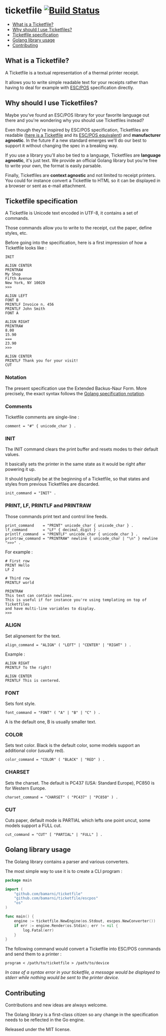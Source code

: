 # ticketfile [![Build Status](https://travis-ci.org/bamarni/ticketfile.svg?branch=master)](https://travis-ci.org/bamarni/ticketfile)

- [What is a Ticketfile?](#what-is-a-ticketfile)
- [Why should I use Ticketfiles?](#why-should-i-use-ticketfiles)
- [Ticketfile specification](#ticketfile-specification)
- [Golang library usage](#golang-library-usage)
- [Contributing](#contributing)

## What is a Ticketfile?

A Ticketfile is a textual representation of a thermal printer receipt.

It allows you to write simple readable text for your receipts rather than having to deal for example with
[ESC/POS](http://content.epson.de/fileadmin/content/files/RSD/downloads/escpos.pdf)
specification directly.

## Why should I use Ticketfiles?

Maybe you've found an ESC/POS library for your favorite language out there
and you're wondering why you should use Ticketfiles instead?

Even though they're inspired by ESC/POS specification, Ticketfiles are readable 
([here is a Ticketfile](tests/functional/fixtures/Ticketfile) and its [ESC/POS equivalent](tests/functional/fixtures/Ticketfile.expected)) and **manufacturer agnostic**.
In the future if a new standard emerges we'll do our best to support it without changing the spec in a breaking way. 

If you use a library you'll also be tied to a language, Ticketfiles are **language agnostic**, it's just text. 
We provide an official Golang library but you're free to write your own, the format is easily parsable.

Finally, Ticketfiles are **context agnostic** and not limited to receipt printers.
You could for instance convert a Ticketfile to HTML so it can be displayed in a browser or sent as e-mail attachment.

## Ticketfile specification

A Ticketfile is Unicode text encoded in UTF-8, it contains a set of commands.

Those commands allow you to write to the receipt, cut the paper, define styles, etc.

Before going into the specification, here is a first impression of how a Ticketfile looks like :

    INIT
    
    ALIGN CENTER
    PRINTRAW
    My Shop
    Fifth Avenue
    New York, NY 10020
    >>>
    
    ALIGN LEFT
    FONT B
    PRINTLF Invoice n. 456
    PRINTLF John Smith
    FONT A
    
    ALIGN RIGHT
    PRINTRAW
    8.00
    15.90
    ===
    23.90
    >>>
    
    ALIGN CENTER
    PRINTLF Thank you for your visit!
    CUT
    
    

### Notation

The present specification use the Extended Backus-Naur Form.
More precisely, the exact syntax follows the [Golang specification notation](https://golang.org/ref/spec#Notation).

### Comments

Ticketfile comments are single-line :

``` ebnf
comment = "#" { unicode_char } .
```

### INIT

The INIT command clears the print buffer and resets modes to their default values.

It basically sets the printer in the same state as it would be right after powering it up.

It should typically be at the beginning of a Ticketfile, so that states and styles from
previous Ticketfiles are discarded.

``` ebnf
init_command = "INIT" .
```

### PRINT, LF, PRINTLF and PRINTRAW

Those commands print text and control line feeds.

``` ebnf
print_command    = "PRINT" unicode_char { unicode_char } .
lf_command       = "LF" { decimal_digit } .
printlf_command  = "PRINTLF" unicode_char { unicode_char } .
printraw_command = "PRINTRAW" newline { unicode_char | "\n" } newline ">>>" .
```

For example :

    # First row
    PRINT Hello
    LF 2

    # Third row
    PRINTLF world

    PRINTRAW
    This text can contain newlines.
    This is useful if for instance you're using templating on top of Ticketfiles
    and have multi-line variables to display.
    >>>

### ALIGN

Set alignement for the text.

``` ebnf
align_command = "ALIGN" ( "LEFT" | "CENTER" | "RIGHT" ) .
```

Example :

    ALIGN RIGHT
    PRINTLF To the right!

    ALIGN CENTER
    PRINTLF This is centered.


### FONT

Sets font style.

``` ebnf
font_command = "FONT" ( "A" | "B" | "C" ) .
```

A is the default one, B is usually smaller text.

### COLOR

Sets text color. Black is the default color, some models support an additional color (usually red).

``` ebnf
color_command = "COLOR" ( "BLACK" | "RED" ) .
```

### CHARSET

Sets the charset. The default is PC437 (USA: Standard Europe), PC850 is for Western Europe.

``` ebnf
charset_command = "CHARSET" ( "PC437" | "PC850" ) .
```

### CUT

Cuts paper, default mode is PARTIAL which lefts one point uncut, some models support a FULL cut.

``` ebnf
cut_command = "CUT" [ "PARTIAL" | "FULL" ] .
```

## Golang library usage

The Golang library contains a parser and various converters.

The most simple way to use it is to create a CLI program :

```go
package main

import (
	"github.com/bamarni/ticketfile"
	"github.com/bamarni/ticketfile/escpos"
	"os"
)

func main() {
	engine := ticketfile.NewEngine(os.Stdout, escpos.NewConverter())
	if err := engine.Render(os.Stdin); err != nil {
		log.Fatal(err)
	}
}
```
The following command would convert a Ticketfile into ESC/POS commands and send them to a printer :

    program < /path/to/ticketfile > /path/to/device

*In case of a syntax error in your ticketfile, a message would be displayed to stderr while nothing would be sent to the printer device.*

## Contributing

Contributions and new ideas are always welcome.

The Golang library is a first-class citizen so any change in the specification needs to be reflected in the Go engine. 

Released under the MIT license.

